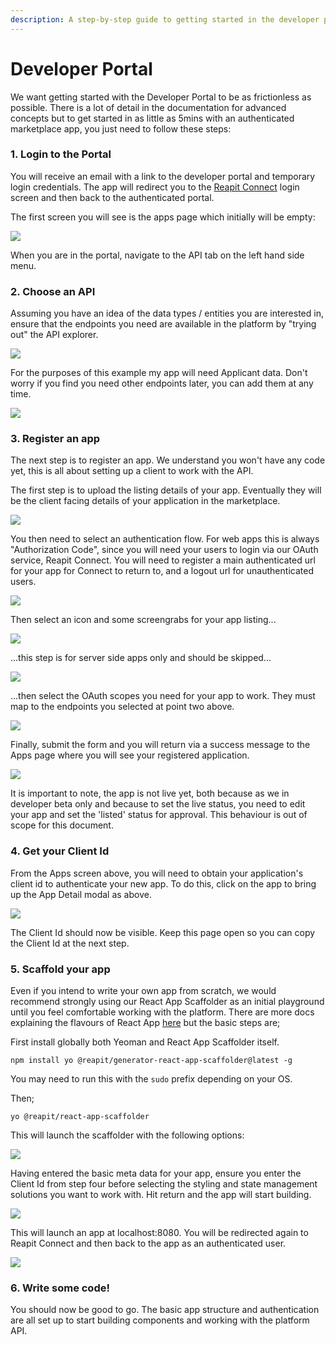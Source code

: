 ```yaml
---
description: A step-by-step guide to getting started in the developer portal
---
```


# Developer Portal

We want getting started with the Developer Portal to be as frictionless as possible. There is a lot of detail in the documentation for advanced concepts but to get started in as little as 5mins with an authenticated marketplace app, you just need to follow these steps:

### 1. Login to the Portal

You will receive an email with a link to the developer portal and temporary login credentials. The app will redirect you to the [Reapit Connect](reapit-connect.md) login screen and then back to the authenticated portal. 

The first screen you will see is the apps page which initially will be empty:

![](../.gitbook/assets/screenshot-2020-02-16-at-13.33.56.png)

When you are in the portal, navigate to the API tab on the left hand side menu. 

### 2. Choose an API

Assuming you have an idea of the data types / entities you are interested in, ensure that the endpoints you need are available in the platform by "trying out" the API explorer. 

![](../.gitbook/assets/screenshot-2020-02-16-at-13.42.53.png)

For the purposes of this example my app will need Applicant data. Don't worry if you find you need other endpoints later, you can add them at any time.

![](../.gitbook/assets/screenshot-2020-02-16-at-13.43.21.png)

### 3. Register an app

The next step is to register an app. We understand you won't have any code yet, this is all about setting up a client to work with the API.

The first step is to upload the listing details of your app. Eventually they will be the client facing details of your application in the marketplace.

![](../.gitbook/assets/screenshot-2020-02-16-at-13.40.23.png)

You then need to select an authentication flow. For web apps this is always "Authorization Code", since you will need your users to login via our OAuth service, Reapit Connect. You will need to register a main authenticated url for your app for Connect to return to, and a logout url for unauthenticated users.

![](../.gitbook/assets/screenshot-2020-02-16-at-13.40.37.png)

Then select an icon and some screengrabs for your app listing...

![](../.gitbook/assets/screenshot-2020-02-16-at-13.40.48%20%281%29.png)

...this step is for server side apps only and should be skipped...

![](../.gitbook/assets/screenshot-2020-02-16-at-13.41.05.png)

...then select the OAuth scopes you need for your app to work. They must map to the endpoints you selected at point two above.

![](../.gitbook/assets/screenshot-2020-02-16-at-13.41.15.png)

Finally, submit the form and you will return via a success message to the Apps page where you will see your registered application.

![](../.gitbook/assets/screenshot-2020-02-16-at-13.44.57.png)

It is important to note, the app is not live yet, both because as we in developer beta only and because to set the live status, you need to edit your app and set the 'listed' status for approval. This behaviour is out of scope for this document.

### 4. Get your Client Id

From the Apps screen above, you will need to obtain your application's client id to authenticate your new app. To do this, click on the app to bring up the App Detail modal as above.

![](../.gitbook/assets/screenshot-2020-02-16-at-13.45.15.png)

The Client Id should now be visible. Keep this page open so you can copy the Client Id at the next step.

### 5. Scaffold your app

Even if you intend to write your own app from scratch, we would recommend strongly using our React App Scaffolder as an initial playground until you feel comfortable working with the platform. There are more docs explaining the flavours of React App [here](web.md#react-app-scaffolder) but the basic steps are;

First install globally both Yeoman and React App Scaffolder itself.

`npm install yo @reapit/generator-react-app-scaffolder@latest -g`

You may need to run this with the `sudo` prefix depending on your OS.

Then;

`yo @reapit/react-app-scaffolder`

This will launch the scaffolder with the following options:

![](../.gitbook/assets/screenshot-2020-02-16-at-13.48.28.png)

Having entered the basic meta data for your app, ensure you enter the Client Id from step four before selecting the styling and state management solutions you want to work with. Hit return and the app will start building.

![](../.gitbook/assets/screenshot-2020-02-16-at-13.49.21.png)

This will launch an app at localhost:8080. You will be redirected again to Reapit Connect and then back to the app as an authenticated user.

![](../.gitbook/assets/screenshot-2020-02-16-at-13.56.24.png)

### **6. Write some code!**

You should now be good to go. The basic app structure and authentication are all set up to start building components and working with the platform API. 

